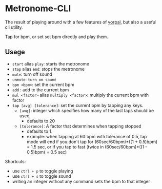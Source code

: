 # Metronome-CLI

The result of playing around with a few features of [vorpal](https://github.com/dthree/vorpal), but also a useful cli utility.

Tap for bpm, or set set bpm directly and play them.

## Usage

- `start` alias `play`: starts the metronome
- `stop` alias `end`: stops the metronome
- `mute`: turn off sound
- `unmute`: `turn on sound`
- `bpm <bpm>`: set the current bpm
- `add` <bpm>: add to the current bpm
- `mul <factor>` alias `multiply <factor>`: multiply the current bpm with factor
- `tap [avg] [tolerance]`: set the current bpm by tapping any keys.
  - `[avg]`: integer which specifies how many of the last taps should be used
    - defaults to 20
  - `[tolerance]`: A factor that determines when tapping stopped
    - defaults to 1.
    - example: when tapping at 60 bpm with tolerance of 0.5, tap mode will end if you don't tap for (60sec/60bpm)\*((1 + 0.5)bpm) = 1.5 sec, or if you tap to fast (twice in (60sec/60bpm)\*((1 - 0.5)bpm) = 0.5 sec)

Shortcuts:
  - use `ctrl + p` to toggle playing
  - use `ctrl + s` to toggle sound
  - writing an integer without any command sets the bpm to that integer
